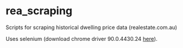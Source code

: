 # rea_scraping
Scripts for scraping historical dwelling price data (realestate.com.au)

Uses selenium (download chrome driver 90.0.4430.24 [here](https://chromedriver.storage.googleapis.com/index.html?path=90.0.4430.24/)).

